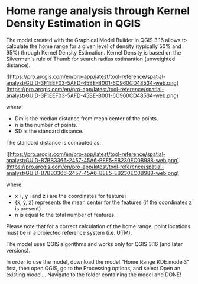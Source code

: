 # Home range analysis through Kernel Density Estimation in QGIS

The model created with the Graphical Model Builder in QGIS 3.16 allows to calculate the home range for a given level of density (typically 50% and 95%) through Kernel Density Estimation. Kernel Density is based on the Silverman's rule of Thumb for search radius estimantion (unweighted distance).

![https://pro.arcgis.com/en/pro-app/latest/tool-reference/spatial-analyst/GUID-3F1EEF03-5AFD-45BE-B001-6C960CD48534-web.png](https://pro.arcgis.com/en/pro-app/latest/tool-reference/spatial-analyst/GUID-3F1EEF03-5AFD-45BE-B001-6C960CD48534-web.png)

where:

- Dm is the median distance from mean center of the points.
- n is the number of points.
- SD is the standard distance.

The standard distance is computed as:

![https://pro.arcgis.com/en/pro-app/latest/tool-reference/spatial-analyst/GUID-B7BB3366-2457-45A6-BEE5-EB230EC0B988-web.png](https://pro.arcgis.com/en/pro-app/latest/tool-reference/spatial-analyst/GUID-B7BB3366-2457-45A6-BEE5-EB230EC0B988-web.png)

where:
- x i , y i and z i are the coordinates for feature i
- {x̄, ȳ, z̄} represents the mean center for the features (if the coordinates z is present)
- n is equal to the total number of features.


Please note that for a correct calculation of the home range, point locations must be in a projected reference system (i.e. UTM).

The model uses QGIS algorithms and works only for QGIS 3.16 (and later versions).

In order to use the model, download the model "Home Range KDE.model3" first, then open QGIS, go to the Processing options, and select Open an existing model... Navigate to the folder containing the model and DONE!
